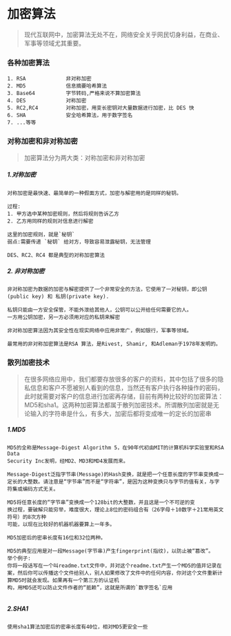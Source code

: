 # 加密算法
> 现代互联网中，加密算法无处不在，网络安全关乎网民切身利益，在商业、军事等领域尤其重要。

### 各种加密算法
```
1. RSA             非对称加密
2. MD5             信息摘要哈希算法
3. Base64          字节转码,严格来说不算加密算法
4. DES             对称加密
5. RC2,RC4         对称加密，用变长密钥对大量数据进行加密，比 DES 快
6. SHA             安全哈希算法，用于数字签名
7. ...等等
```
### 对称加密和非对称加密
> 加密算法分为两大类：对称加密和非对称加密


##### 1.对称加密
```
对称加密是最快速、最简单的一种假面方式，加密与解密用的是同样的秘钥。

过程:
1. 甲方选中某种加密规则，然后将规则告诉乙方
2. 乙方用同样的规则对信息进行解密

这里的加密规则，就是`秘钥`
弱点:需要传递 `秘钥` 给对方，导致容易泄露秘钥，无法管理

DES、RC2、RC4 都是典型的对称加密算法
```

##### 2. 非对称加密
```
非对称加密为数据的加密与解密提供了一个非常安全的方法，它使用了一对秘钥，即公钥(public key) 和 私钥(private key).

私钥只能由一方安全保管，不能外泄给其他人，公钥可以公开给任何需要它的人。
一方用公钥加密，另一方必须用对应的私钥来解密

非对称加密算法因为其安全性在现实网络中应用非常广，例如银行，军事等领域。

最常用的非对称加密算法是RSA 算法，是Rivest, Shamir, 和Adleman于1978年发明的。
```

### 散列加密技术
> 在很多网络应用中，我们都要存放很多的客户的资料，其中包括了很多的隐私信息和客户不愿被别人看到的信息，当然还有客户执行各种操作的密码，此时就需要对客户的信息进行加密再存储，目前有两种比较好的加密算法：MD5和sha1。这两种加密算法都属于散列加密技术。所谓散列加密就是无论输入的字符串是什么，有多大，加密后都将变成唯一的定长的加密串

##### 1.MD5
```
MD5的全称是Message-Digest Algorithm 5，在90年代初由MIT的计算机科学实验室和RSA Data
Security Inc发明，经MD2、MD3和MD4发展而来。

Message-Digest泛指字节串(Message)的Hash变换，就是把一个任意长度的字节串变换成一定长的大整数。请注意是“字节串”而不是“字符串”，是因为这种变换只与字节的值有关，与字符集或编码方式无关。

MD5将任意长度的“字节串”变换成一个128bit的大整数，并且这是一个不可逆的变
换过程，要破解只能穷举，难度很大，理论上8位的密码组合有（26字母＋10数字＋21常用英文符号）的8次方种
可能，以现在比较好的机器机器要算上一年多。

MD5加密后的密串长度有16位和32位两种。

MD5的典型应用是对一段Message(字节串)产生fingerprint(指纹)，以防止被“篡改”。
举个例子:
你将一段话写在一个叫readme.txt文件中，并对这个readme.txt产生一个MD5的值并记录在案，然后你可以传播这个文件给别人，别人如果修改了文件中的任何内容，你对这个文件重新计算MD5时就会发现。如果再有一个第三方的认证机
构，用MD5还可以防止文件作者的“抵赖”，这就是所谓的`数字签名`应用


```

##### 2.SHA1
```
使用sha1算法加密后的密串长度有40位，相对MD5更安全一些
```
